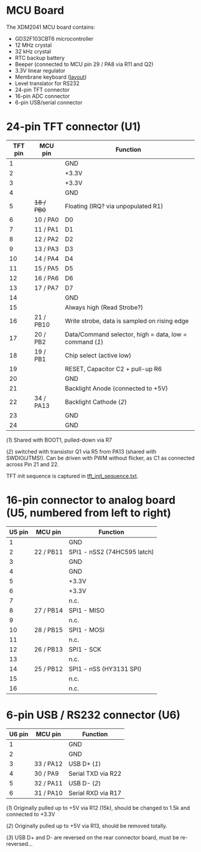 MCU Board
=========

The XDM2041 MCU board contains:

* GD32F103CBT6 microcontroller
* 12 MHz crystal
* 32 kHz crystal
* RTC backup battery
* Beeper (connected to MCU pin 29 / PA8 via R11 and Q2)
* 3.3V linear regulator
* Membrane keyboard ([layout](keyboard.md))
* Level translator for RS232
* 24-pin TFT connector
* 16-pin ADC connector
* 6-pin USB/serial connector


24-pin TFT connector (U1)
=========================

TFT pin | MCU pin           |   Function
--------|-------------------|------------
1       |                   |   GND
2       |                   |   +3.3V
3       |                   |   +3.3V
4       |                   |   GND
5       | ~~18 / PB0~~      |   Floating (IRQ? via unpopulated R1)
6       | 10 / PA0          |   D0
7       | 11 / PA1          |   D1
8       | 12 / PA2          |   D2
9       | 13 / PA3          |   D3
10      | 14 / PA4          |   D4
11      | 15 / PA5          |   D5
12      | 16 / PA6          |   D6
13      | 17 / PA7          |   D7
14      |                   |   GND
15      |                   |   Always high (Read Strobe?)
16      | 21 / PB10         |   Write strobe, data is sampled on rising edge
17      | 20 / PB2          |   Data/Command selector, high = data, low = command (*1*)
18      | 19 / PB1          |   Chip select (active low)
19      |                   |   RESET, Capacitor C2 + pull-up R6
20      |                   |   GND
21      |                   |   Backlight Anode (connected to +5V)
22      | 34 / PA13         |   Backlight Cathode (*2*)
23      |                   |   GND
24      |                   |   GND

(*1*) Shared with BOOT1, pulled-down via R7

(*2*) switched with transistor Q1 via R5 from PA13 (shared with SWDIO/JTMS!).
Can be driven with PWM without flicker, as C1 as connected across Pin 21 and 22.

TFT init sequence is captured in [tft_init_sequence.txt](tft_init_sequence.txt).


16-pin connector to analog board (U5, numbered from left to right)
===

U5 pin	| MCU pin			|	Function
--------|-------------------|------------
1		|					|	GND
2		| 22 / PB11			|	SPI1 - nSS2 (74HC595 latch)
3		|					|	GND
4		|					|	GND
5		|					|	+3.3V
6		|					|	+3.3V
7		|					|	n.c.
8		| 27 / PB14			|	SPI1 - MISO
9		|					|	n.c.
10		| 28 / PB15			|	SPI1 - MOSI
11		|					|	n.c.
12		| 26 / PB13			|	SPI1 - SCK
13		|					|	n.c.
14		| 25 / PB12			|	SPI1 - nSS (HY3131 SPI)
15		|					|	n.c.
16		|					|	n.c.


6-pin USB / RS232 connector (U6)
===

U6 pin	| MCU pin			|	Function
--------|-------------------|------------
1		|					|	GND
2		|					|	GND
3		| 33 / PA12			|	USB D+ (*1*)
4		| 30 / PA9			|	Serial TXD via R22
5		| 32 / PA11			|	USB D- (*2*)
6		| 31 / PA10			|	Serial RXD via R17

(*1*) Originally pulled up to +5V via R12 (15k), should be changed to 1.5k and connected to +3.3V

(*2*) Originally pulled up to +5V via R13, should be removed totally.

(*3*) USB D+ and D- are reversed on the rear connector board, must be re-reversed...
